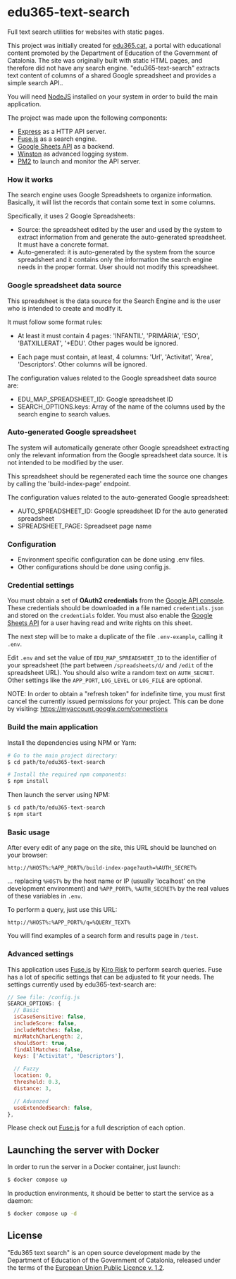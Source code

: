 # edu365-text-search
Full text search utilities for websites with static pages.

This project was initially created for [edu365.cat](http://edu365.cat/), a portal with educational content promoted by the Department of Education of the Government of Catalonia. The site was originally built with static HTML pages, and therefore did not have any search engine. "edu365-text-search" extracts text content of columns of a shared Google spreadsheet and provides a simple search API..

You will need [NodeJS](https://nodejs.org) installed on your system in order to build the main application.

The project was made upon the following components:

- [Express](https://expressjs.com/) as a HTTP API server.
- [Fuse.js](https://fusejs.io/) as a search engine.
- [Google Sheets API](https://developers.google.com/sheets/api/) as a backend.
- [Winston](https://github.com/winstonjs/winston) as advanced logging system.
- [PM2](http://pm2.keymetrics.io/) to launch and monitor the API server.

### How it works

The search engine uses Google Spreadsheets to organize information. Basically, it will list the records
that contain some text in some columns.

Specifically, it uses 2 Google Spreadsheets:

- Source: the spreadsheet edited by the user and used by the system to extract information from
and generate the auto-generated spreadsheet. It must have a concrete format.
- Auto-generated: it is auto-generated by the system from the source spreadsheet and it contains
only the information the search engine needs in the proper format. User should not
modify this spreadsheet. 

### Google spreadsheet data source

This spreadsheet is the data source for the Search Engine and is the user who is intended to create
and modify it.

It must follow some format rules:

- At least it must contain 4 pages: 'INFANTIL', 'PRIMÀRIA', 'ESO', 'BATXILLERAT', '+EDU'. Other pages
would be ignored.

- Each page must contain, at least, 4 columns: 'Url', 'Activitat', 'Area', 'Descriptors'. Other columns
will be ignored. 

The configuration values related to the Google spreadsheet data source are:

- EDU_MAP_SPREADSHEET_ID: Google spreadsheet ID
- SEARCH_OPTIONS.keys: Array of the name of the columns used by the search engine to search values.

### Auto-generated Google spreadsheet

The system will automatically generate other Google spreadsheet extracting only the relevant information
from the Google spreadsheet data source. It is not intended to be modified by the user.

This spreadsheet should be regenerated each time the source one changes by calling the 'build-index-page' endpoint.

The configuration values related to the auto-generated Google spreadsheet:

- AUTO_SPREADSHEET_ID: Google spreadsheet ID for the auto generated spreadsheet
- SPREADSHEET_PAGE: Spreadseet page name

### Configuration

- Environment specific configuration can be done using .env files.
- Other configurations should be done using config.js.

### Credential settings

You must obtain a set of __OAuth2 credentials__ from the [Google API console](https://console.developers.google.com/). These credentials should be downloaded in a file named `credentials.json` and stored on the `credentials` folder. You must also enable the [Google Sheets API](https://developers.google.com/sheets/api/quickstart/js) for a user having read and write rights on this sheet.

The next step will be to make a duplicate of the file `.env-example`, calling it `.env`.

Edit `.env` and set the value of `EDU_MAP_SPREADSHEET_ID` to the identifier of your spreadsheet (the part between `/spreadsheets/d/` and `/edit` of the spreadsheet URL). You should also write a random text on `AUTH_SECRET`. Other settings like the `APP_PORT`, `LOG_LEVEL` or `LOG_FILE` are optional.

NOTE: In order to obtain a "refresh token" for indefinite time, you must first cancel the currently issued permissions for your project. This can be done by visiting:
https://myaccount.google.com/connections


### Build the main application

Install the dependencies using NPM or Yarn:

```bash
# Go to the main project directory:
$ cd path/to/edu365-text-search

# Install the required npm components:
$ npm install
```

Then launch the server using NPM:
```bash
$ cd path/to/edu365-text-search
$ npm start
```

### Basic usage

After every edit of any page on the site, this URL should be launched on your browser:
```
http://%HOST%:%APP_PORT%/build-index-page?auth=%AUTH_SECRET%
```
... replacing `%HOST%` by the host name or IP (usually 'localhost' on the development environment) and `%APP_PORT%`, `%AUTH_SECRET%` by the real values of these variables in `.env`.

To perform a query, just use this URL:
```
http://%HOST%:%APP_PORT%/q=%QUERY_TEXT%
```

You will find examples of a search form and results page in `/test`.

### Advanced settings

This application uses [Fuse.js](https://fusejs.io/) by [Kiro Risk](https://kiro.me/) to perform search queries. Fuse has a lot of specific settings that can be adjusted to fit your needs. The settings currently used by edu365-text-search are:

```javascript
// See file: /config.js
SEARCH_OPTIONS: {
  // Basic
  isCaseSensitive: false,
  includeScore: false,
  includeMatches: false,
  minMatchCharLength: 2,
  shouldSort: true,
  findAllMatches: false,
  keys: ['Activitat', 'Descriptors'],

  // Fuzzy
  location: 0,
  threshold: 0.3,
  distance: 3,

  // Advanzed
  useExtendedSearch: false,
},
```

Please check out [Fuse.js](https://fusejs.io/) for a full description of each option.

## Launching the server with Docker
In order to run the server in a Docker container, just launch:

```bash
$ docker compose up
```

In production environments, it should be better to start the service as a daemon:

```bash
$ docker compose up -d
```

## License
"Edu365 text search" is an open source development made by the Department of Education of the Government of Catalonia, released under the terms of the [European Union Public Licence v. 1.2](https://eupl.eu/1.2/en/).


